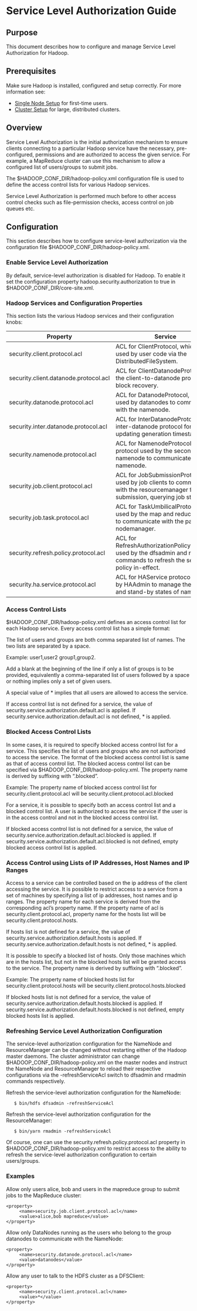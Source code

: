 

# Service Level Authorization Guide

## Purpose

This document describes how to configure and manage Service Level Authorization for Hadoop.

## Prerequisites

Make sure Hadoop is installed, configured and setup correctly. For more information see:

  * [Single Node Setup](./SingleCluster.html) for first-time users.
  * [Cluster Setup](./ClusterSetup.html) for large, distributed clusters.



## Overview

Service Level Authorization is the initial authorization mechanism to ensure clients connecting to a particular Hadoop service have the necessary, pre-configured, permissions and are authorized to access the given service. For example, a MapReduce cluster can use this mechanism to allow a configured list of users/groups to submit jobs.

The $HADOOP_CONF_DIR/hadoop-policy.xml configuration file is used to define the access control lists for various Hadoop services.

Service Level Authorization is performed much before to other access control checks such as file-permission checks, access control on job queues etc.

## Configuration

This section describes how to configure service-level authorization via the configuration file $HADOOP_CONF_DIR/hadoop-policy.xml.

### Enable Service Level Authorization

By default, service-level authorization is disabled for Hadoop. To enable it set the configuration property hadoop.security.authorization to true in $HADOOP_CONF_DIR/core-site.xml.

### Hadoop Services and Configuration Properties

This section lists the various Hadoop services and their configuration knobs:

Property  |  Service   
---|---  
security.client.protocol.acl  |  ACL for ClientProtocol, which is used by user code via the DistributedFileSystem.   
security.client.datanode.protocol.acl  |  ACL for ClientDatanodeProtocol, the client-to-datanode protocol for block recovery.   
security.datanode.protocol.acl  |  ACL for DatanodeProtocol, which is used by datanodes to communicate with the namenode.   
security.inter.datanode.protocol.acl  |  ACL for InterDatanodeProtocol, the inter-datanode protocol for updating generation timestamp.   
security.namenode.protocol.acl  |  ACL for NamenodeProtocol, the protocol used by the secondary namenode to communicate with the namenode.   
security.job.client.protocol.acl  |  ACL for JobSubmissionProtocol, used by job clients to communciate with the resourcemanager for job submission, querying job status etc.   
security.job.task.protocol.acl  |  ACL for TaskUmbilicalProtocol, used by the map and reduce tasks to communicate with the parent nodemanager.   
security.refresh.policy.protocol.acl  |  ACL for RefreshAuthorizationPolicyProtocol, used by the dfsadmin and rmadmin commands to refresh the security policy in-effect.   
security.ha.service.protocol.acl  |  ACL for HAService protocol used by HAAdmin to manage the active and stand-by states of namenode.   
  
### Access Control Lists

$HADOOP_CONF_DIR/hadoop-policy.xml defines an access control list for each Hadoop service. Every access control list has a simple format:

The list of users and groups are both comma separated list of names. The two lists are separated by a space.

Example: user1,user2 group1,group2.

Add a blank at the beginning of the line if only a list of groups is to be provided, equivalently a comma-separated list of users followed by a space or nothing implies only a set of given users.

A special value of * implies that all users are allowed to access the service.

If access control list is not defined for a service, the value of security.service.authorization.default.acl is applied. If security.service.authorization.default.acl is not defined, * is applied.

### Blocked Access Control Lists

In some cases, it is required to specify blocked access control list for a service. This specifies the list of users and groups who are not authorized to access the service. The format of the blocked access control list is same as that of access control list. The blocked access control list can be specified via $HADOOP_CONF_DIR/hadoop-policy.xml. The property name is derived by suffixing with “.blocked”.

Example: The property name of blocked access control list for security.client.protocol.acl will be security.client.protocol.acl.blocked

For a service, it is possible to specify both an access control list and a blocked control list. A user is authorized to access the service if the user is in the access control and not in the blocked access control list.

If blocked access control list is not defined for a service, the value of security.service.authorization.default.acl.blocked is applied. If security.service.authorization.default.acl.blocked is not defined, empty blocked access control list is applied.

### Access Control using Lists of IP Addresses, Host Names and IP Ranges

Access to a service can be controlled based on the ip address of the client accessing the service. It is possible to restrict access to a service from a set of machines by specifying a list of ip addresses, host names and ip ranges. The property name for each service is derived from the corresponding acl’s property name. If the property name of acl is security.client.protocol.acl, property name for the hosts list will be security.client.protocol.hosts.

If hosts list is not defined for a service, the value of security.service.authorization.default.hosts is applied. If security.service.authorization.default.hosts is not defined, * is applied.

It is possible to specify a blocked list of hosts. Only those machines which are in the hosts list, but not in the blocked hosts list will be granted access to the service. The property name is derived by suffixing with “.blocked”.

Example: The property name of blocked hosts list for security.client.protocol.hosts will be security.client.protocol.hosts.blocked

If blocked hosts list is not defined for a service, the value of security.service.authorization.default.hosts.blocked is applied. If security.service.authorization.default.hosts.blocked is not defined, empty blocked hosts list is applied.

### Refreshing Service Level Authorization Configuration

The service-level authorization configuration for the NameNode and ResourceManager can be changed without restarting either of the Hadoop master daemons. The cluster administrator can change $HADOOP_CONF_DIR/hadoop-policy.xml on the master nodes and instruct the NameNode and ResourceManager to reload their respective configurations via the -refreshServiceAcl switch to dfsadmin and rmadmin commands respectively.

Refresh the service-level authorization configuration for the NameNode:
    
    
       $ bin/hdfs dfsadmin -refreshServiceAcl
    

Refresh the service-level authorization configuration for the ResourceManager:
    
    
       $ bin/yarn rmadmin -refreshServiceAcl
    

Of course, one can use the security.refresh.policy.protocol.acl property in $HADOOP_CONF_DIR/hadoop-policy.xml to restrict access to the ability to refresh the service-level authorization configuration to certain users/groups.

### Examples

Allow only users alice, bob and users in the mapreduce group to submit jobs to the MapReduce cluster:
    
    
    <property>
         <name>security.job.client.protocol.acl</name>
         <value>alice,bob mapreduce</value>
    </property>
    

Allow only DataNodes running as the users who belong to the group datanodes to communicate with the NameNode:
    
    
    <property>
         <name>security.datanode.protocol.acl</name>
         <value>datanodes</value>
    </property>
    

Allow any user to talk to the HDFS cluster as a DFSClient:
    
    
    <property>
         <name>security.client.protocol.acl</name>
         <value>*</value>
    </property>
    
